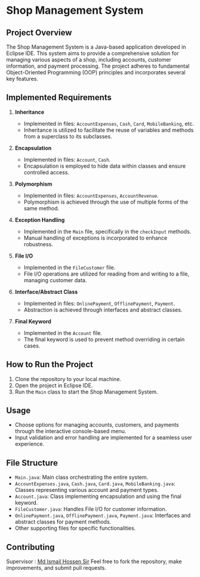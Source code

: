 # Shop Management System

## Project Overview

The Shop Management System is a Java-based application developed in Eclipse IDE. This system aims to provide a comprehensive solution for managing various aspects of a shop, including accounts, customer information, and payment processing. The project adheres to fundamental Object-Oriented Programming (OOP) principles and incorporates several key features.

## Implemented Requirements

1. **Inheritance**
   - Implemented in files: `AccountExpenses`, `Cash`, `Card`, `MobileBanking`, etc.
   - Inheritance is utilized to facilitate the reuse of variables and methods from a superclass to its subclasses.

2. **Encapsulation**
   - Implemented in files: `Account`, `Cash`.
   - Encapsulation is employed to hide data within classes and ensure controlled access.

3. **Polymorphism**
   - Implemented in files: `AccountExpenses`, `AccountRevenue`.
   - Polymorphism is achieved through the use of multiple forms of the same method.

4. **Exception Handling**
   - Implemented in the `Main` file, specifically in the `checkInput` methods.
   - Manual handling of exceptions is incorporated to enhance robustness.

5. **File I/O**
   - Implemented in the `FileCustomer` file.
   - File I/O operations are utilized for reading from and writing to a file, managing customer data.

6. **Interface/Abstract Class**
   - Implemented in files: `OnlinePayment`, `OfflinePayment`, `Payment`.
   - Abstraction is achieved through interfaces and abstract classes.

7. **Final Keyword**
   - Implemented in the `Account` file.
   - The final keyword is used to prevent method overriding in certain cases.

## How to Run the Project

1. Clone the repository to your local machine.
2. Open the project in Eclipse IDE.
3. Run the `Main` class to start the Shop Management System.

## Usage

- Choose options for managing accounts, customers, and payments through the interactive console-based menu.
- Input validation and error handling are implemented for a seamless user experience.

## File Structure

- `Main.java`: Main class orchestrating the entire system.
- `AccountExpenses.java`, `Cash.java`, `Card.java`, `MobileBanking.java`: Classes representing various account and payment types.
- `Account.java`: Class implementing encapsulation and using the final keyword.
- `FileCustomer.java`: Handles File I/O for customer information.
- `OnlinePayment.java`, `OfflinePayment.java`, `Payment.java`: Interfaces and abstract classes for payment methods.
- Other supporting files for specific functionalities.

## Contributing
Supervisor : <a href="https://www.linkedin.com/in/md-ismail-hossen-a5b144ba/">Md Ismail Hossen Sir</a>
Feel free to fork the repository, make improvements, and submit pull requests.
